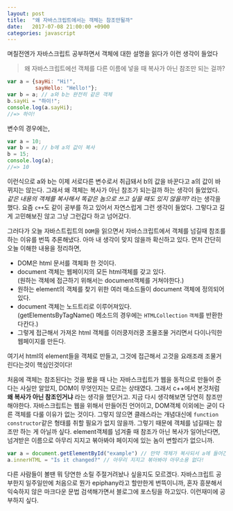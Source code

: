 ```yaml
---
layout: post
title:  "왜 자바스크립트에서는 객체는 참조만될까"
date:   2017-07-08 21:00:00 +0900
categories: javascript
---
```

며칠전엔가 자바스크립트 공부하면서 객체에 대한 설명을 읽다가 이런 생각이 들었다

> 왜 자바스크립트에선 객체를 다른 이름에 넣을 때 복사가 아닌 참조만 되는 걸까?

```javascript
var a = {sayHi: "Hi!",
         sayHello: "Hello!"};
var b = a; // a와 b는 완전히 같은 객체
b.sayHi = "하이!";
console.log(a.sayHi);
//=> 하이!
```

변수의 경우에는,
```javascript
var a = 10;
var b = a; // b에 a의 값이 복사
b = 15;
console.log(a);
//=> 10
```

이런식으로 a와 b는 이제 서로다른 변수로서 취급돼서 b의 값을 바꾼다고 a의 값이 바뀌지는 않는다. 그래서 왜 객체는 복사가 아닌 참조가 되는걸까 하는 생각이 들었었다. *같은 내용의 객체를 복사해서 똑같은 놈으로 쓰고 싶을 때도 있지 않을까?* 라는 생각을 했다. 요즘 `c++`도 같이 공부를 하고 있어서 자연스럽게 그런 생각이 들었다. 그렇다고 길게 고민해보진 않고 그냥 그런갑다 하고 넘어갔다.

그러다가 오늘 자바스트립트의 `DOM`을 읽으면서 자바스크립트에서 객체를 넘길때 참조를 하는 이유를 번뜩 추론해냈다. 아마 내 생각이 맞지 않을까 확신하고 있다. 먼저 간단히 오늘 이해한 내용을 정리하면,

* DOM은 html 문서를 객체화 한 것이다.
* document 객체는 웹페이지의 모든 html객체를 갖고 있다.  
(원하는 객체에 접근하기 위해서는 document객체를 거쳐야한다.)
* 원하는 element의 객체를 찾기 위한 여러 매소드들이 document 객체에 정의되어 있다.
* document 객체는 노드트리로 이루어져있다.  
(getElementsByTagName() 메소드의 경우에는 `HTMLCollection` `객체`를 반환한다칸다.)
* 그렇게 접근해서 가져온 html 객체를 이러쿵저러쿵 조물조물 거리면서 다이나믹한 웹페이지를 만든다.

여기서 html의 element들을 객체로 만들고, 그것에 접근해서 고것을 요래조래 조물거린다는것이 핵심인것이다!

처음에 객체는 참조된다는 것을 봤을 때 나는 자바스크립트가 웹을 동적으로 만들어 준다는 사실만 알았지, DOM이 무엇인지는 모르는 상태였다. 그래서 c++에서 본것처럼 **왜 복사가 아닌 참조인거냐** 라는 생각을 했던거고. 지금 다시 생각해보면 당연히 참조만 해야한다. 자바스크립트는 웹을 위해서 만들어진 언어이고, DOM객체 이외에는 굳이 다른 객체를 다룰 이유가 없는 것이다. 그렇지 않으면 클래스라는 개념대신에 `function constructor`같은 형태를 취할 필요가 없지 않을까. 그렇기 때문에 객체를 넘길때는 참조만 하는 게 아닐까 싶다. element객체를 넘겨줄 때 참조가 아닌 복사가 일어난다면, 넘겨받은 이름으로 아무리 지지고 볶아봐야 페이지에 있는 놈이 변할리가 없으니까.

```javascript
var a = document.getElementById("example") // 만약 객체가 복사되서 a에 들어간다면
a.innerHTML = "Is it changed?" // 아무리 지지고 볶아봐야 아무소용 없다!
```

다른 사람들이 볼땐 뭐 당연한 소릴 주절거려놨나 싶을지도 모르겠다. 자바스크립트 공부한지 일주일만에 처음으로 뭔가 epiphany라고 할만한게 번뜩이니까, 혼자 흥분해서 익숙하지 않은 마크다운 문법 검색해가면서 블로그에 포스팅을 하고있다. 이런재미에 공부하지 싶다.
